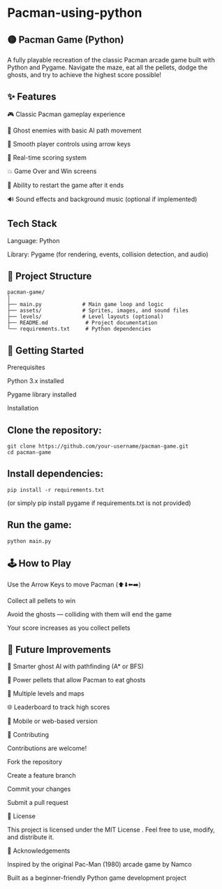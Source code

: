 # Pacman-using-python

## 🟡 Pacman Game (Python)

A fully playable recreation of the classic Pacman arcade game built with Python and Pygame.
Navigate the maze, eat all the pellets, dodge the ghosts, and try to achieve the highest score possible!

## ✨ Features

🎮 Classic Pacman gameplay experience

👻 Ghost enemies with basic AI path movement

💛 Smooth player controls using arrow keys

🧮 Real-time scoring system

💥 Game Over and Win screens

🔁 Ability to restart the game after it ends

🔊 Sound effects and background music (optional if implemented)

## Tech Stack

Language: Python

Library: Pygame (for rendering, events, collision detection, and audio)

## 📁 Project Structure
```
pacman-game/
│
├── main.py             # Main game loop and logic
├── assets/             # Sprites, images, and sound files
├── levels/             # Level layouts (optional)
├── README.md            # Project documentation
└── requirements.txt     # Python dependencies
```
## 🚀 Getting Started
Prerequisites

Python 3.x installed

Pygame library installed

Installation

## Clone the repository:
```
git clone https://github.com/your-username/pacman-game.git
cd pacman-game
```
## Install dependencies:
```
pip install -r requirements.txt
```

(or simply pip install pygame if requirements.txt is not provided)

## Run the game:
```
python main.py
```
## 🕹️ How to Play

Use the Arrow Keys to move Pacman (⬆️⬇️⬅️➡️)

Collect all pellets to win

Avoid the ghosts — colliding with them will end the game

Your score increases as you collect pellets


## 📌 Future Improvements

🧠 Smarter ghost AI with pathfinding (A* or BFS)

💎 Power pellets that allow Pacman to eat ghosts

🎨 Multiple levels and maps

🌐 Leaderboard to track high scores

📱 Mobile or web-based version

🤝 Contributing

Contributions are welcome!

Fork the repository

Create a feature branch

Commit your changes

Submit a pull request

📄 License

This project is licensed under the MIT License
.
Feel free to use, modify, and distribute it.

💬 Acknowledgements

Inspired by the original Pac-Man (1980) arcade game by Namco

Built as a beginner-friendly Python game development project
